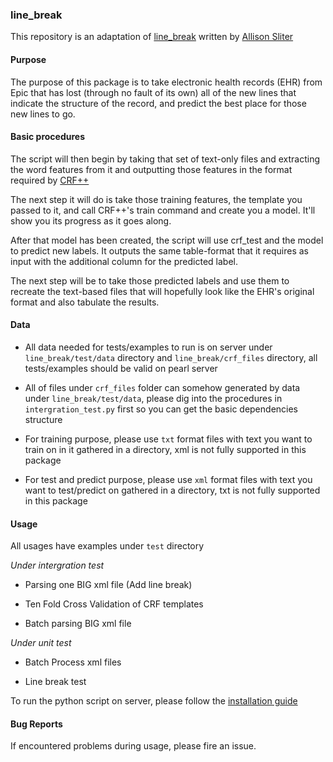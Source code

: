 ### line_break

This repository is an adaptation of [line_break](https://github.com/allisons/line_break) written by [Allison Sliter](https://github.com/allisons)

#### Purpose

The purpose of this package is to take electronic health records (EHR) from Epic that has lost (through no fault of its own) all of the new lines that indicate the structure of the record, and predict the best place for those new lines to go.

#### Basic procedures

The script will then begin by taking that set of text-only files and extracting the word features from it and outputting those features in the format required by [CRF++](http://taku910.github.io/crfpp/)

The next step it will do is take those training features, the template you passed to it, and call CRF++'s train command and create you a model.  It'll show you its progress as it goes along.

After that model has been created, the script will use crf_test and the model to predict new labels.  It outputs the same table-format that it requires as input with the additional column for the predicted label.

The next step will be to take those predicted labels and use them to recreate the text-based files that will hopefully look like the EHR's original format and also tabulate the results.

#### Data

- All data needed for tests/examples to run is on server under `line_break/test/data` directory and `line_break/crf_files` directory, all tests/examples should be valid on pearl server
- All of files under `crf_files` folder can somehow generated by data under `line_break/test/data`, please dig into the procedures in `intergration_test.py` first so you can get the basic dependencies structure

- For training purpose, please use `txt` format files with text you want to train on in it gathered in a directory, xml is not fully supported in this package
- For test and predict purpose, please use `xml` format files with text you want to test/predict on gathered in a directory, txt is not fully supported in this package

#### Usage

All usages have examples under `test` directory

*Under intergration test*

- Parsing one BIG xml file (Add line break)

- Ten Fold Cross Validation of CRF templates

- Batch parsing BIG xml file

*Under unit test*

- Batch Process xml files

- Line break test

To run the python script on server, please follow the [installation guide](https://github.com/OHNLPIR/line_break/wiki/Installation)

#### Bug Reports

If encountered problems during usage, please fire an issue.
